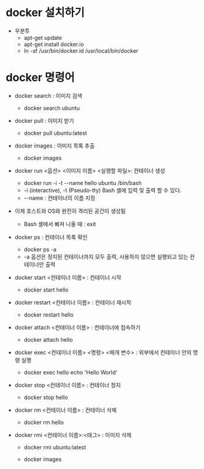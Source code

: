 # docker 설치하기
- 우분투
	- apt-get update
	- apt-get install docker.io
	- ln -sf /usr/bin/docker.id /usr/local/bin/docker

# docker 명령어
- docker search : 이미지 검색
	- docker search ubuntu

- docker pull : 이미지 받기
	- docker pull ubuntu:latest

- docker images : 이미지 목록 추출
	- docker images

- docker run <옵션> <이미지 이름> <실행할 파일>: 컨테이너 생성
	- docker run -i -t --name hello ubuntu /bin/bash
	- -i (interactive), -t (Pseudo-tty) Bash 셸에 입력 및 출력 할 수 있다.
	- --name : 컨테이너의 이름 지정

- 이제 호스트와 OS와 완전히 격리된 공간이 생성됨
	- Bash 셸에서 빠져 나올 때 : exit 

- docker ps : 컨테이너 목록 확인
	- docker ps -a
	- -a 옵션은 정지된 컨테이너까지 모두 출력, 사용하지 않으면 실행되고 있는 컨테이너만 출력

- docker start <컨테이너 이름> : 컨테이너 시작
	- docker start hello

- docker restart <컨테이너 이름> : 컨테이너 재시작
	- docker restart hello

- docker attach <컨테이너 이름> : 컨테이너에 접속하기
	- docker attach hello

- docker exec  <컨테이너 이름> <명령> <매개 변수> : 외부에서 컨테이너 안의 명령 실행
	- docker exec hello echo 'Hello World'

- docker stop  <컨테이너 이름> : 컨테이너 정지
	- docker stop hello

- docker rm  <컨테이너 이름> : 컨테이너 삭제
	- docker rm hello

- docker rmi  <컨테이너 이름>:<태그> : 이미지 삭제
	- docker rmi ubuntu:latest

	- docker images
